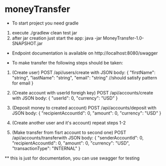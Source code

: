 # moneyTransfer
* To start project you need gradle
1.  execute ./gradlew clean test jar 
2.  after jar creation just start the app: java -jar MoneyTransfer-1.0-SNAPSHOT.jar 

* Endpoint documentation is available on http://localhost:8080/swagger

* To make transfer the following steps should be taken:
1. (Create user) POST /api/users/create with JSON body:
{
  "firstName": "string",
  "lastName": "string",
  "email": "string" //should satisfy pattern for email
}

2. (Create account with userId foreigh key) POST /api/accounts/create with JSON body:
{
  "userId": 0,
  "currency": "USD"
}

3. (Deposit money to created account) POST /api/accounts/deposit with JSON body:
{
  "recipientAccountId": 0,
  "amount": 0,
  "currency": "USD"
}

4. (Create another user and it's account) repeat steps 1-2
5. (Make transfer from fisrt account to second one) POST /api/accounts/transferwith JSON body:
{
  "senderAccountId": 0,
  "recipientAccountId": 0,
  "amount": 0,
  "currency": "USD",
  "transactionType": "INTERNAL"
}

** this is just for documentation, you can use swagger for testing
